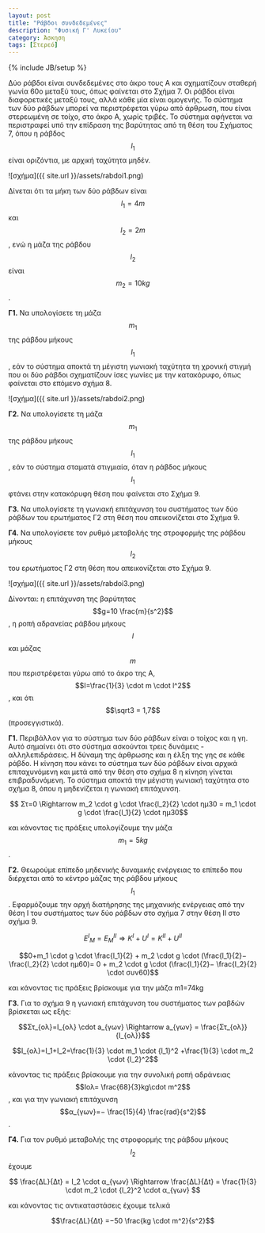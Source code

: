 ```yaml
---
layout: post
title: "Ράβδοι συνδεδεμένες"
description: "Φυσική Γ' Λυκείου"
category: Άσκηση
tags: [Στερεό]
---
```

{% include JB/setup %}


Δύο ράβδοι είναι συνδεδεμένες στο άκρο τους Α και σχηματίζουν σταθερή γωνία 60ο μεταξύ τους, όπως φαίνεται στο Σχήμα 7. Οι ράβδοι είναι διαφορετικές μεταξύ τους, αλλά κάθε μία είναι ομογενής. Το σύστημα των δύο ράβδων μπορεί να περιστρέφεται γύρω από άρθρωση, που είναι στερεωμένη σε τοίχο, στο άκρο Α, χωρίς τριβές. Το σύστημα αφήνεται να περιστραφεί υπό την επίδραση της βαρύτητας από τη θέση του Σχήματος 7, όπου η ράβδος $$l_1$$ είναι οριζόντια, με αρχική ταχύτητα μηδέν.

![σχήμα]({{ site.url }}/assets/rabdoi1.png) 


Δίνεται ότι τα μήκη των δύο ράβδων είναι $$l_1=4m$$ και $$l_2=2m$$, ενώ η μάζα της ράβδου $$l_2$$ είναι $$m_2=10kg$$.

**Γ1.** Να υπολογίσετε τη μάζα $$m_1$$ της ράβδου μήκους $$l_1$$, εάν το σύστημα αποκτά τη μέγιστη γωνιακή ταχύτητα τη χρονική στιγμή που οι δύο ράβδοι σχηματίζουν ίσες γωνίες με την κατακόρυφο, όπως φαίνεται στο επόμενο σχήμα 8.


![σχήμα]({{ site.url }}/assets/rabdoi2.png) 

**Γ2.** Να υπολογίσετε τη μάζα $$m_1$$ της ράβδου μήκους $$l_1$$, εάν το σύστημα σταματά στιγμιαία, όταν η ράβδος μήκους $$l_1$$ φτάνει στην κατακόρυφη θέση που φαίνεται στο Σχήμα 9.

**Γ3.** Να υπολογίσετε τη γωνιακή επιτάχυνση του συστήματος των δύο ράβδων του ερωτήματος Γ2 στη θέση που απεικονίζεται στο Σχήμα 9.

**Γ4.** Να υπολογίσετε τον ρυθμό μεταβολής της στροφορμής της ράβδου μήκους $$l_2$$ του ερωτήματος Γ2 στη θέση που απεικονίζεται στο Σχήμα 9.

![σχήμα]({{ site.url }}/assets/rabdoi3.png) 

Δίνονται: η επιτάχυνση της βαρύτητας $$g=10 \frac{m}{s^2}$$, η ροπή αδρανείας ράβδου μήκους $$l$$ και μάζας $$m$$ που περιστρέφεται γύρω από το άκρο της Α, $$I=\frac{1}{3} \cdot m \cdot l^2$$ , και ότι $$\sqrt3 = 1,7$$ (προσεγγιστικά).

**Γ1.** Περιβάλλον για το σύστημα των δύο ράβδων είναι ο τοίχος και η γη. Αυτό σημαίνει ότι στο σύστημα ασκούνται τρεις δυνάμεις - αλληλεπιδράσεις. Η δύναμη της άρθρωσης και η έλξη της γης σε κάθε ράβδο. Η κίνηση που κάνει το σύστημα των δύο ράβδων είναι αρχικά επιταχυνόμενη και μετά από την θέση στο σχήμα 8 η κίνηση γίνεται επιβραδυνόμενη. Το σύστημα αποκτά την μέγιστη γωνιακή ταχύτητα στο σχήμα 8, όπου η μηδενίζεται η γωνιακή επιτάχυνση.

$$ Στ=0 \Rightarrow m_2 \cdot g \cdot \frac{l_2}{2} \cdot ημ30 = m_1 \cdot g \cdot \frac{l_1}{2} \cdot ημ30$$

και κάνοντας τις πράξεις υπολογίζουμε την μάζα $$m_1=5kg$$.

**Γ2.** Θεωρούμε επίπεδο μηδενικής δυναμικής ενέργειας το επίπεδο που διέρχεται από το κέντρο μάζας της ράβδου μήκους $$l_1$$. Εφαρμόζουμε την αρχή διατήρησης της μηχανικής ενέργειας από την θέση Ι του συστήματος των δύο ράβδων στο σχήμα 7 στην θέση ΙΙ στο σχήμα 9.

$${E^I}_{M} = E^{II}_{M} \Rightarrow K^I+U^I=K^{II}+U^{II}$$

$$0+m_1 \cdot g \cdot \frac{l_1}{2} + m_2 \cdot g \cdot (\frac{l_1}{2}− \frac{l_2}{2} \cdot ημ60)= 0 + m_2 \cdot g \cdot (\frac{l_1}{2}− \frac{l_2}{2} \cdot συν60)$$

και κάνοντας τις πράξεις βρίσκουμε για την μάζα m1=74kg

**Γ3.** Για το σχήμα 9 η γωνιακή επιτάχυνση του συστήματος των ραβδών βρίσκεται ως εξής:

$$Στ_{ολ}=I_{ολ} \cdot a_{γων} \Rightarrow a_{γων} = \frac{Στ_{ολ}}{I_{ολ}}$$

$$I_{ολ}=I_1+I_2=\frac{1}{3} \cdot m_1 \cdot {l_1}^2 +\frac{1}{3} \cdot m_2 \cdot {l_2}^2$$

κάνοντας τις πράξεις βρίσκουμε για την συνολική ροπή αδράνειας $$Iολ= \frac{68}{3}kg\cdot m^2$$, και για την γωνιακή επιτάχυνση $$α_{γων}=− \frac{15}{4} \frac{rad}{s^2}$$.

**Γ4.** Για τον ρυθμό μεταβολής της στροφορμής της ράβδου μήκους $$l_2$$ έχουμε


$$ \frac{ΔL}{Δt} = I_2 \cdot α_{γων} \Rightarrow \frac{ΔL}{Δt} = \frac{1}{3} \cdot m_2 \cdot {l_2}^2 \cdot α_{γων} $$

και κάνοντας τις αντικαταστάσεις έχουμε τελικά

$$\frac{ΔL}{Δt} =−50 \frac{kg \cdot m^2}{s^2}$$